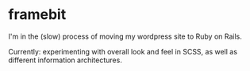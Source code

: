 framebit
========

I'm in the (slow) process of moving my wordpress site to Ruby on Rails.

Currently: experimenting with overall look and feel in SCSS, as well as different information architectures.
